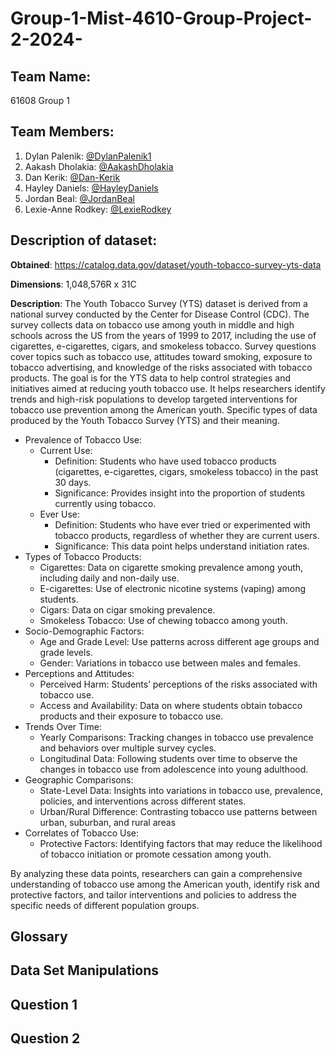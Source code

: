 # Group-1-Mist-4610-Group-Project-2-2024-

## Team Name: 
61608 Group 1

## Team Members:

1) Dylan Palenik: [@DylanPalenik1](https://github.com/dylanpalenik1)
2) Aakash Dholakia: [@AakashDholakia](https://github.com/AakashDholakia)
3) Dan Kerik: [@Dan-Kerik](https://github.com/dan-kerik)
4) Hayley Daniels: [@HayleyDaniels](https://github.com/hayleydaniels)
5) Jordan Beal: [@JordanBeal](https://github.com/Jlb65166)
6)  Lexie-Anne Rodkey: [@LexieRodkey](https://github.com/lexierodkey)

## Description of dataset:
**Obtained**: https://catalog.data.gov/dataset/youth-tobacco-survey-yts-data

**Dimensions**: 1,048,576R x 31C

**Description**: The Youth Tobacco Survey (YTS) dataset is derived from a national survey conducted by the Center for Disease Control (CDC). The survey collects data on tobacco use among youth in middle and high schools across the US from the years of 1999 to 2017, including the use of cigarettes, e-cigarettes, cigars, and smokeless tobacco. Survey questions cover topics such as tobacco use, attitudes toward smoking, exposure to tobacco advertising, and knowledge of the risks associated with tobacco products.
The goal is for the YTS data to help control strategies and initiatives aimed at reducing youth tobacco use. It helps researchers identify trends and high-risk populations to develop targeted interventions for tobacco use prevention among the American youth.
Specific types of data produced by the Youth Tobacco Survey (YTS) and their meaning.

* Prevalence of Tobacco Use:
  * Current Use:
    * Definition: Students who have used tobacco products (cigarettes, e-cigarettes, cigars, smokeless tobacco) in the past 30 days.
    * Significance: Provides insight into the proportion of students currently using tobacco.
  * Ever Use:
    * Definition: Students who have ever tried or experimented with tobacco products, regardless of whether they are current users.
    * Significance: This data point helps understand initiation rates.
* Types of Tobacco Products:
   * Cigarettes: Data on cigarette smoking prevalence among youth, including daily and non-daily use.
   * E-cigarettes: Use of electronic nicotine systems (vaping) among students.
   * Cigars: Data on cigar smoking prevalence.
   * Smokeless Tobacco: Use of chewing tobacco among youth.
* Socio-Demographic Factors:
   * Age and Grade Level: Use patterns across different age groups and grade levels.
   * Gender: Variations in tobacco use between males and females.
* Perceptions and Attitudes:
   * Perceived Harm: Students’ perceptions of the risks associated with tobacco use.
   * Access and Availability: Data on where students obtain tobacco products and their exposure to tobacco use.
* Trends Over Time:
   * Yearly Comparisons: Tracking changes in tobacco use prevalence and behaviors over multiple survey cycles.
   * Longitudinal Data: Following students over time to observe the changes in tobacco use from adolescence into young adulthood.
* Geographic Comparisons:
   * State-Level Data: Insights into variations in tobacco use, prevalence, policies, and interventions across different states.
   * Urban/Rural Difference: Contrasting tobacco use patterns between urban, suburban, and rural areas
* Correlates of Tobacco Use:
   * Protective Factors: Identifying factors that may reduce the likelihood of tobacco initiation or promote cessation among youth.
 
 By analyzing these data points, researchers can gain a comprehensive understanding of tobacco use among the American youth, identify risk and protective factors, and tailor interventions and policies to address the specific needs of different population groups.

## Glossary

## Data Set Manipulations

## Question 1

## Question 2

